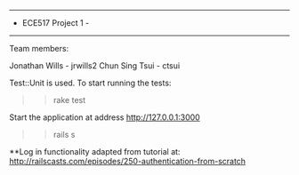 --------------------
- ECE517 Project 1 -
--------------------

Team members:
 
  Jonathan Wills - jrwills2
  Chun Sing Tsui - ctsui



Test::Unit is used. To start running the tests:

  >> rake test

Start the application at address http://127.0.0.1:3000
 
  >> rails s

**Log in functionality adapted from tutorial at: http://railscasts.com/episodes/250-authentication-from-scratch

